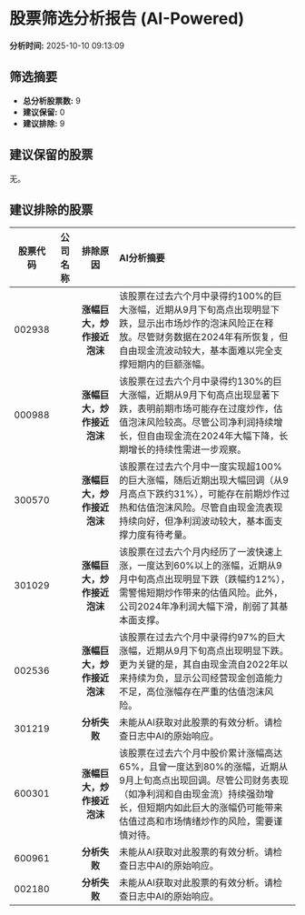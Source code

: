 # 股票筛选分析报告 (AI-Powered)

**分析时间:** 2025-10-10 09:13:09

## 筛选摘要

- **总分析股票数:** 9
- **建议保留:** 0
- **建议排除:** 9

## 建议保留的股票

无。


## 建议排除的股票

| 股票代码 | 公司名称 | 排除原因 | AI分析摘要 |
|:---:|:---:|:---:|:---|
| 002938 |  | **涨幅巨大，炒作接近泡沫** | 该股票在过去六个月中录得约100%的巨大涨幅，近期从9月下旬高点出现明显下跌，显示出市场炒作的泡沫风险正在释放。尽管财务数据在2024年有所恢复，但自由现金流波动较大，基本面难以完全支撑短期内的巨额涨幅。 |
| 000988 |  | **涨幅巨大，炒作接近泡沫** | 该股票在过去六个月中录得约130%的巨大涨幅，近期从9月下旬高点出现显著下跌，表明前期市场可能存在过度炒作，估值泡沫风险较高。尽管公司净利润持续增长，但自由现金流在2024年大幅下降，长期增长的持续性需进一步观察。 |
| 300570 |  | **涨幅巨大，炒作接近泡沫** | 该股票在过去六个月中一度实现超100%的巨大涨幅，随后近期出现大幅回调（从9月高点下跌约31%），可能存在前期炒作过热和估值泡沫风险。尽管自由现金流表现持续向好，但净利润波动较大，基本面支撑力度有待考量。 |
| 301029 |  | **涨幅巨大，炒作接近泡沫** | 该股票在过去六个月内经历了一波快速上涨，一度达到60%以上的涨幅，近期从9月中旬高点出现明显下跌（跌幅约12%），需警惕短期炒作带来的估值风险。此外，公司2024年净利润大幅下滑，削弱了其基本面支撑。 |
| 002536 |  | **涨幅巨大，炒作接近泡沫** | 该股票在过去六个月中录得约97%的巨大涨幅，近期从9月下旬高点出现明显下跌。更为关键的是，其自由现金流自2022年以来持续为负，显示公司经营现金创造能力不足，高位涨幅存在严重的估值泡沫风险。 |
| 301219 |  | **分析失败** | 未能从AI获取对此股票的有效分析。请检查日志中AI的原始响应。 |
| 600301 |  | **涨幅巨大，炒作接近泡沫** | 该股票在过去六个月中股价累计涨幅高达65%，且曾一度达到80%的涨幅，近期从9月上旬高点出现回调。尽管公司财务表现（如净利润和自由现金流）持续强劲增长，但短期内如此巨大的涨幅仍可能带来估值过高和市场情绪炒作的风险，需要谨慎对待。 |
| 600961 |  | **分析失败** | 未能从AI获取对此股票的有效分析。请检查日志中AI的原始响应。 |
| 002180 |  | **分析失败** | 未能从AI获取对此股票的有效分析。请检查日志中AI的原始响应。 |
